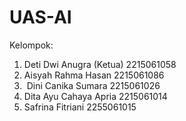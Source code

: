 # UAS-AI

Kelompok:
1. Deti Dwi Anugra (Ketua) 2215061058
2. ⁠Aisyah Rahma Hasan 2215061086
3. ⁠ ⁠Dini Canika Sumara 2215061026
4. ⁠Dita Ayu Cahaya Apria 2215061014
5. ⁠Safrina Fitriani 2255061015
